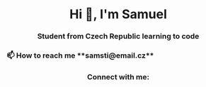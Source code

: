 <h1 align="center">Hi 👋, I'm Samuel</h1>
<h3 align="center">Student from Czech Republic learning to code</h3>


<h3 allign="center">📫 How to reach me **samsti@email.cz**</h3>

<h3 align="center">Connect with me:</h3>
<p align="center">





